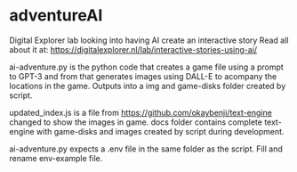 # adventureAI
Digital Explorer lab looking into having AI create an interactive story
Read all about it at: https://digitalexplorer.nl/lab/interactive-stories-using-ai/

ai-adventure.py is the python code that creates a game file using a prompt to GPT-3 and from that generates images using DALL-E to acompany the locations in the game. Outputs into a img and game-disks folder created by script. 

updated_index.js is a file from https://github.com/okaybenji/text-engine changed to show the images in game. docs folder contains complete text-engine with game-disks and images created by script during development.

ai-adventure.py expects a .env file in the same folder as the script. Fill and rename env-example file.
